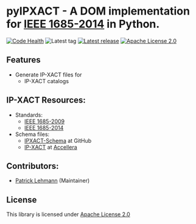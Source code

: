 # pyIPXACT - A DOM implementation for [IEEE 1685-2014][IEEE-1685-2014] in Python.

[![Code Health](https://landscape.io/github/Paebbels/pyIPXACT/master/landscape.svg?style=flat)](https://landscape.io/github/Paebbels/pyIPXACT/master)
![Latest tag](https://img.shields.io/github/tag/Paebbels/pyIPXACT.svg?style=flat)
[![Latest release](https://img.shields.io/github/release/Paebbels/pyIPXACT.svg?style=flat)](https://github.com/Paebbels/pyIPXACT/releases)
[![Apache License 2.0](https://img.shields.io/github/license/Paebbels/pyIPXACT.svg?style=flat)](LICENSE.md)


## Features

* Generate IP-XACT files for
  * IP-XACT catalogs


## IP-XACT Resources:

* Standards:
  * [IEEE 1685-2009][IEEE-1685-2009]
  * [IEEE 1685-2014][IEEE-1685-2014]
* Schema files:
  * [IPXACT-Schema](https://github.com/UnofficialRepos/IPXACT-Schema) at GitHub
  * [IP-XACT][IPXACT] at [Accellera][Accellera]


## Contributors:

* [Patrick Lehmann](https://github.com/Paebbels) (Maintainer)


## License

This library is licensed under [Apache License 2.0](LICENSE.md)



[IEEE-1685-2009]: https://standards.ieee.org/findstds/standard/1685-2009.html
[IEEE-1685-2014]: https://standards.ieee.org/findstds/standard/1685-2014.html
[IPXACT]:         http://accellera.org/downloads/standards/ip-xact
[Accellera]:      http://accellera.org

 